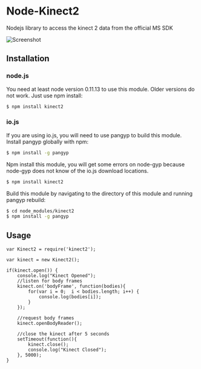 # Node-Kinect2

Nodejs library to access the kinect 2 data from the official MS SDK

![Screenshot](https://raw.githubusercontent.com/wouterverweirder/node-kinect2/master/node-kinect2-skeleton.png)

## Installation

### node.js

You need at least node version 0.11.13 to use this module. Older versions do not work. Just use npm install:

``` bash
$ npm install kinect2
```

### io.js

If you are using io.js, you will need to use pangyp to build this module. Install pangyp globally with npm:

``` bash
$ npm install -g pangyp
```

Npm install this module, you will get some errors on node-gyp because node-gyp does not know of the io.js download locations.

``` bash
$ npm install kinect2
```

Build this module by navigating to the directory of this module and running pangyp rebuild:

``` bash
$ cd node_modules/kinect2
$ npm install -g pangyp
```

## Usage

```
var Kinect2 = require('kinect2');

var kinect = new Kinect2();

if(kinect.open()) {
	console.log("Kinect Opened");
	//listen for body frames
	kinect.on('bodyFrame', function(bodies){
		for(var i = 0;  i < bodies.length; i++) {
			console.log(bodies[i]);
		}
	});

	//request body frames
	kinect.openBodyReader();

	//close the kinect after 5 seconds
	setTimeout(function(){
		kinect.close();
		console.log("Kinect Closed");
	}, 5000);
}
```
